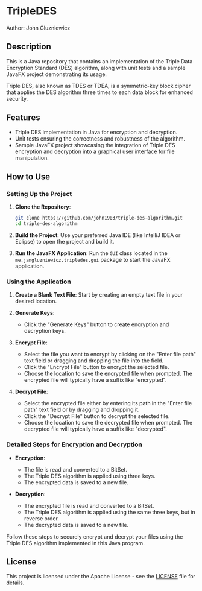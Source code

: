 # TripleDES

Author: John Gluzniewicz

## Description

This is a Java repository that contains an implementation of the Triple Data Encryption Standard (DES) algorithm, along with unit tests and a sample JavaFX project demonstrating its usage.

Triple DES, also known as TDES or TDEA, is a symmetric-key block cipher that applies the DES algorithm three times to each data block for enhanced security.

## Features

- Triple DES implementation in Java for encryption and decryption.
- Unit tests ensuring the correctness and robustness of the algorithm.
- Sample JavaFX project showcasing the integration of Triple DES encryption and decryption into a graphical user interface for file manipulation.

## How to Use

### Setting Up the Project

1. **Clone the Repository**:
    ```bash
    git clone https://github.com/john1903/triple-des-algorithm.git
    cd triple-des-algorithm
    ```

2. **Build the Project**:
    Use your preferred Java IDE (like IntelliJ IDEA or Eclipse) to open the project and build it.

3. **Run the JavaFX Application**:
    Run the `GUI` class located in the `me.jangluzniewicz.tripledes.gui` package to start the JavaFX application.

### Using the Application

1. **Create a Blank Text File**:
    Start by creating an empty text file in your desired location.

2. **Generate Keys**:
    - Click the "Generate Keys" button to create encryption and decryption keys.

3. **Encrypt File**:
    - Select the file you want to encrypt by clicking on the "Enter file path" text field or dragging and dropping the file into the field.
    - Click the "Encrypt File" button to encrypt the selected file.
    - Choose the location to save the encrypted file when prompted. The encrypted file will typically have a suffix like "encrypted".

4. **Decrypt File**:
    - Select the encrypted file either by entering its path in the "Enter file path" text field or by dragging and dropping it.
    - Click the "Decrypt File" button to decrypt the selected file.
    - Choose the location to save the decrypted file when prompted. The decrypted file will typically have a suffix like "decrypted".

### Detailed Steps for Encryption and Decryption

- **Encryption**:
  - The file is read and converted to a BitSet.
  - The Triple DES algorithm is applied using three keys.
  - The encrypted data is saved to a new file.

- **Decryption**:
  - The encrypted file is read and converted to a BitSet.
  - The Triple DES algorithm is applied using the same three keys, but in reverse order.
  - The decrypted data is saved to a new file.

Follow these steps to securely encrypt and decrypt your files using the Triple DES algorithm implemented in this Java program.

## License

This project is licensed under the Apache License - see the [LICENSE](LICENSE.txt) file for details.
